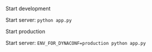 Start development

Start server: `python app.py`

Start production

Start server: `ENV_FOR_DYNACONF=production python app.py`